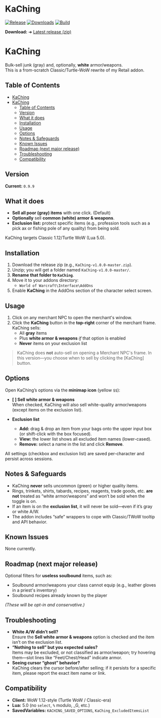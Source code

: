 # KaChing

[![Release](https://img.shields.io/github/v/release/mtp1032/KaChing?sort=semver)](https://github.com/mtp1032/KaChing/releases/latest)
[![Downloads](https://img.shields.io/github/downloads/mtp1032/KaChing/total)](https://github.com/mtp1032/KaChing/releases)
[![Build](https://github.com/mtp1032/KaChing/actions/workflows/build_kaching.yaml/badge.svg)](https://github.com/mtp1032/KaChing/actions/workflows/build_kaching.yaml)

**Download:** ➜ [Latest release (zip)](https://github.com/mtp1032/KaChing/releases/latest)


# KaChing

Bulk-sell junk (gray) and, optionally, **white** armor/weapons.  
This is a from-scratch Classic/Turtle-WoW rewrite of my Retail addon.

## Table of Contents
- [KaChing](#kaching)
- [KaChing](#kaching-1)
  - [Table of Contents](#table-of-contents)
  - [Version](#version)
  - [What it does](#what-it-does)
  - [Installation](#installation)
  - [Usage](#usage)
  - [Options](#options)
  - [Notes \& Safeguards](#notes--safeguards)
  - [Known Issues](#known-issues)
  - [Roadmap (next major release)](#roadmap-next-major-release)
  - [Troubleshooting](#troubleshooting)
  - [Compatibility](#compatibility)

## Version

**Current:** `0.9.9`

## What it does

- **Sell all poor (gray) items** with one click. (Default)
- **Optionally** sell **common (white) armor & weapons**.
- **Exclusion list:** protect specific items (e.g., profession tools such as a pick ax or fishing pole of any quality) from being sold.

KaChing targets Classic 1.12/Turtle WoW (Lua 5.0).

## Installation

1. Download the release zip (e.g., `KaChing-v1.0.0-master.zip`).
2. Unzip; you will get a folder named `KaChing-v1.0.0-master/`.
3. **Rename that folder to `KaChing`**.
4. Move it to your addons directory:
   - `World of Warcraft\Interface\AddOns`
5. Enable **KaChing** in the AddOns section of the character select screen.

## Usage

1. Click on any merchant NPC to open the merchant's window.
2. Click the **KaChing** button in the **top-right** corner of the merchant frame.  
   KaChing sells:
   - All **gray** items
   - Plus **white armor & weapons** *if* that option is enabled
   - **Never** items on your exclusion list

> KaChing does **not** auto-sell on opening a Merchant NPC's frame. In this version—you choose when to sell by clicking the [KaChing] button.

## Options

Open KaChing’s options via the **minimap icon** (yellow `$$`):

- **[ ] Sell white armor & weapons**  
  When checked, KaChing will also sell white-quality armor/weapons (except items on the exclusion list).

- **Exclusion list**  
  - **Add:** drag & drop an item from your bags onto the upper input box (or shift-click with the box focused).
  - **View:** the lower list shows all excluded item names (lower-cased).
  - **Remove:** select a name in the list and click **Remove**.

All settings (checkbox and exclusion list) are saved per-character and persist across sessions.

## Notes & Safeguards

- KaChing **never** sells uncommon (green) or higher quality items.
- Rings, trinkets, shirts, tabards, recipes, reagents, trade goods, etc. **are not** treated as “white armor/weapons” and won’t be sold when the toggle is on.
- If an item is on the **exclusion list**, it will never be sold—even if it’s gray or white A/W.
- The addon includes “safe” wrappers to cope with Classic/TWoW tooltip and API behavior.

## Known Issues

None currently.

## Roadmap (next major release)

Optional filters for **useless soulbound** items, such as:
- Soulbound armor/weapons your class cannot equip (e.g., leather gloves in a priest's inventory)
- Soulbound recipes already known by the player

*(These will be opt-in and conservative.)*

## Troubleshooting

- **White A/W didn’t sell?**  
  Ensure the **Sell white armor & weapons** option is checked and the item isn’t on the exclusion list.
- **“Nothing to sell” but you expected sales?**  
  Items may be excluded, or not classified as armor/weapon; try hovering them—slot lines like “Feet/Chest/Head” indicate armor.
- **Seeing cursor “ghost” behavior?**  
  KaChing clears the cursor before/after selling; if it persists for a specific item, please report the exact item name or link.

## Compatibility

- **Client:** WoW 1.12-style (Turtle WoW / Classic-era)  
- **Lua:** 5.0 (no `select`, `%` modulo, _G, etc.)  
- **SavedVariables:** `KACHING_SAVED_OPTIONS`, `KaChing_ExcludedItemsList`
